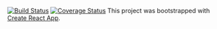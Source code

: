 [![Build Status](https://travis-ci.org/gr1d99/shoppinglist-client.svg?branch=develop)](https://travis-ci.org/gr1d99/shoppinglist-client) [![Coverage Status](https://coveralls.io/repos/github/gr1d99/shoppinglist-client/badge.svg)](https://coveralls.io/github/gr1d99/shoppinglist-client)
This project was bootstrapped with [Create React App](https://github.com/facebookincubator/create-react-app).

